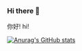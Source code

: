 ### Hi there 👋

<!--
**bigfoolliu/bigfoolliu** is a ✨ _special_ ✨ repository because its `README.md` (this file) appears on your GitHub profile.

Here are some ideas to get you started:

- 🔭 I’m currently working on ...
- 🌱 I’m currently learning ...
- 👯 I’m looking to collaborate on ...
- 🤔 I’m looking for help with ...
- 💬 Ask me about ...
- 📫 How to reach me: ...
- 😄 Pronouns: ...
- ⚡ Fun fact: ...
-->

你好!
hi!

[![Anurag's GitHub stats](https://github-readme-stats.vercel.app/api?username=bigfoolliu)](https://github.com/anuraghazra/github-readme-stats)
